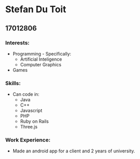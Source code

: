# Stefan Du Toit
## 17012806
### Interests:
- Programming - Specifically:
  - Artificial Inteligence
  - Computer Graphics
- Games

### Skills:
- Can code in:
  - Java
  - C++
  - Javascript
  - PHP
  - Ruby on Rails
  - Three.js

### Work Experience:
- Made an android app for a client and 2 years of university.
